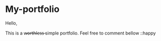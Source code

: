 ﻿# My-portfolio
Hello,

This is a  w̶o̶r̶t̶h̶l̶e̶s̶s̶ simple portfolio. Feel free to comment bellow ::happy

